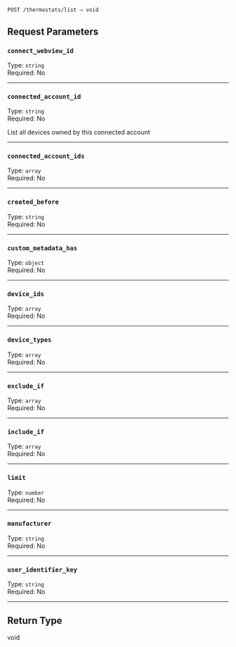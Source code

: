 # 

```
POST /thermostats/list ⇒ void
```



## Request Parameters

### `connect_webview_id`

Type: `string`\
Required: No



---

### `connected_account_id`

Type: `string`\
Required: No

List all devices owned by this connected account

---

### `connected_account_ids`

Type: `array`\
Required: No



---

### `created_before`

Type: `string`\
Required: No



---

### `custom_metadata_has`

Type: `object`\
Required: No



---

### `device_ids`

Type: `array`\
Required: No



---

### `device_types`

Type: `array`\
Required: No



---

### `exclude_if`

Type: `array`\
Required: No



---

### `include_if`

Type: `array`\
Required: No



---

### `limit`

Type: `number`\
Required: No



---

### `manufacturer`

Type: `string`\
Required: No



---

### `user_identifier_key`

Type: `string`\
Required: No



---

## Return Type

void
